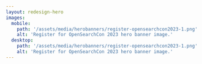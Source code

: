 ```yaml
---
layout: redesign-hero
images:
  mobile: 
    path: '/assets/media/herobanners/register-opensearchcon2023-1.png'
    alt: 'Register for OpenSearchCon 2023 hero banner image.'
  desktop: 
    path: '/assets/media/herobanners/register-opensearchcon2023-1.png'
    alt: 'Register for OpenSearchCon 2023 hero banner image.'
---
```

